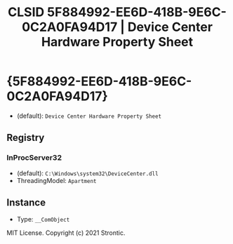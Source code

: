 ﻿---
title: "CLSID 5F884992-EE6D-418B-9E6C-0C2A0FA94D17 | Device Center Hardware Property Sheet"
excerpt: What is COM-Object CLSID 5F884992-EE6D-418B-9E6C-0C2A0FA94D17?
---

# {5F884992-EE6D-418B-9E6C-0C2A0FA94D17}

* (default): `Device Center Hardware Property Sheet`

## Registry


### InProcServer32

* (default): `C:\Windows\system32\DeviceCenter.dll`
* ThreadingModel: `Apartment`

## Instance

* Type: `__ComObject`

MIT License. Copyright (c) 2021 Strontic.



